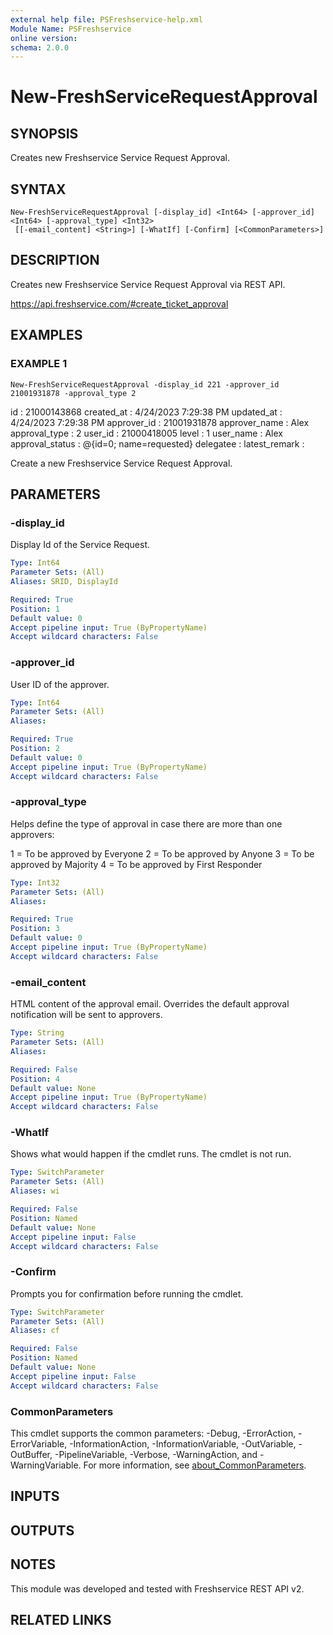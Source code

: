 ```yaml
---
external help file: PSFreshservice-help.xml
Module Name: PSFreshservice
online version:
schema: 2.0.0
---
```


# New-FreshServiceRequestApproval

## SYNOPSIS
Creates new Freshservice Service Request Approval.

## SYNTAX

```
New-FreshServiceRequestApproval [-display_id] <Int64> [-approver_id] <Int64> [-approval_type] <Int32>
 [[-email_content] <String>] [-WhatIf] [-Confirm] [<CommonParameters>]
```

## DESCRIPTION
Creates new Freshservice Service Request Approval via REST API.

https://api.freshservice.com/#create_ticket_approval

## EXAMPLES

### EXAMPLE 1
```
New-FreshServiceRequestApproval -display_id 221 -approver_id 21001931878 -approval_type 2
```

id              : 21000143868
created_at      : 4/24/2023 7:29:38 PM
updated_at      : 4/24/2023 7:29:38 PM
approver_id     : 21001931878
approver_name   : Alex
approval_type   : 2
user_id         : 21000418005
level           : 1
user_name       : Alex
approval_status : @{id=0; name=requested}
delegatee       :
latest_remark   :

Create a new Freshservice Service Request Approval.

## PARAMETERS

### -display_id
Display Id of the Service Request.

```yaml
Type: Int64
Parameter Sets: (All)
Aliases: SRID, DisplayId

Required: True
Position: 1
Default value: 0
Accept pipeline input: True (ByPropertyName)
Accept wildcard characters: False
```

### -approver_id
User ID of the approver.

```yaml
Type: Int64
Parameter Sets: (All)
Aliases:

Required: True
Position: 2
Default value: 0
Accept pipeline input: True (ByPropertyName)
Accept wildcard characters: False
```

### -approval_type
Helps define the type of approval in case there are more than one approvers:

1 = To be approved by Everyone
2 = To be approved by Anyone
3 = To be approved by Majority
4 = To be approved by First Responder

```yaml
Type: Int32
Parameter Sets: (All)
Aliases:

Required: True
Position: 3
Default value: 0
Accept pipeline input: True (ByPropertyName)
Accept wildcard characters: False
```

### -email_content
HTML content of the approval email.
Overrides the default approval notification will be sent to approvers.

```yaml
Type: String
Parameter Sets: (All)
Aliases:

Required: False
Position: 4
Default value: None
Accept pipeline input: True (ByPropertyName)
Accept wildcard characters: False
```

### -WhatIf
Shows what would happen if the cmdlet runs.
The cmdlet is not run.

```yaml
Type: SwitchParameter
Parameter Sets: (All)
Aliases: wi

Required: False
Position: Named
Default value: None
Accept pipeline input: False
Accept wildcard characters: False
```

### -Confirm
Prompts you for confirmation before running the cmdlet.

```yaml
Type: SwitchParameter
Parameter Sets: (All)
Aliases: cf

Required: False
Position: Named
Default value: None
Accept pipeline input: False
Accept wildcard characters: False
```

### CommonParameters
This cmdlet supports the common parameters: -Debug, -ErrorAction, -ErrorVariable, -InformationAction, -InformationVariable, -OutVariable, -OutBuffer, -PipelineVariable, -Verbose, -WarningAction, and -WarningVariable. For more information, see [about_CommonParameters](http://go.microsoft.com/fwlink/?LinkID=113216).

## INPUTS

## OUTPUTS

## NOTES
This module was developed and tested with Freshservice REST API v2.

## RELATED LINKS
